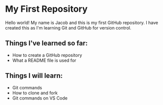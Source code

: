 # My First Repository
Hello world! My name is Jacob and this is my first GitHub repository.
I have created this as I'm learning Git and GitHub for version control.

## Things I've learned so far:
- How to create a GitHub repository
- What a README file is used for

## Things I will learn:
- Git commands
- How to clone and fork
- Git commands on VS Code
